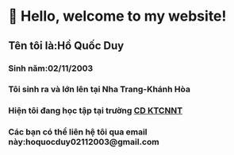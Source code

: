 <!DOCTYPE html>
<html>
 <head>
  <title>Hồ Quốc Duy</title>
  <link rel="stylesheet" href="style.css">
</head>

<body>

<h1>👋 Hello, welcome to my website!</h1>
<h2> Tên tôi là:Hồ Quốc Duy</h2>
<h3> Sinh năm:02/11/2003</h3>
<h3> Tôi sinh ra và lớn lên tại Nha Trang-Khánh Hòa</3>
<h3> Hiện tôi đang học tập tại trường <a href="http://cdktcnnt.edu.vn/">CD KTCNNT</a></h3>
<h3> Các bạn có thể liên hệ tôi qua email này:hoquocduy02112003@gmail.com</h3>
</body>
</html>
